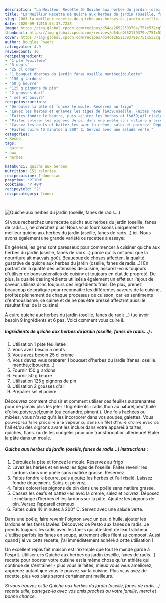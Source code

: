 ```yaml
---
description: "La Meilleur Recette De Quiche aux herbes du jardin (oseille, fanes de radis...)"
title: "La Meilleur Recette De Quiche aux herbes du jardin (oseille, fanes de radis...)"
slug: 2083-la-meilleur-recette-de-quiche-aux-herbes-du-jardin-oseille-fanes-de-radis
date: 2020-09-12T15:53:37.723Z
image: https://img-global.cpcdn.com/recipes/d54ce2652139379e/751x532cq70/quiche-aux-herbes-du-jardin-oseille-fanes-de-radis-photo-principale-de-la-recette.jpg
thumbnail: https://img-global.cpcdn.com/recipes/d54ce2652139379e/751x532cq70/quiche-aux-herbes-du-jardin-oseille-fanes-de-radis-photo-principale-de-la-recette.jpg
cover: https://img-global.cpcdn.com/recipes/d54ce2652139379e/751x532cq70/quiche-aux-herbes-du-jardin-oseille-fanes-de-radis-photo-principale-de-la-recette.jpg
author: Douglas Powers
ratingvalue: 4.9
reviewcount: 10
recipeingredient:
- "1 pte feuillete"
- "5 oeufs"
- "25 cl crme"
- "1 bouquet dherbes du jardin fanes oseille mentheciboulette"
- "150 g lardons"
- "50 g beurre"
- "125 g pignons de pin"
- "2 gousses dail"
- " sel et poivre"
recipeinstructions:
- "Déroulez la pâte et foncez le moule. Réservez au frigo"
- "Lavez les herbes et enlevez les tiges de l&#39;oseille. Faites revenir les lardons dans une poêle sans matière grasse. Réservez."
- "Faites fondre le beurre, puis ajoutez les herbes et l&#39;ail ciselé. Laissez fondre doucement. Salez et poivrez."
- "Faites colorer les pignons de pin dans une poêle sans matière grasse."
- "Cassez les oeufs et battez-les avec la crème, salez et poivrez. Déposez le mélange d&#39;herbes et les lardons sur la pâte. Ajoutez les pignons de pin. Versez l&#39;appareil crémeux."
- "Faites cuire 40 minutes à 200° C. Servez avec une salade verte."
categories:
- Resep
tags:
- quiche
- aux
- herbes

katakunci: quiche aux herbes 
nutrition: 152 calories
recipecuisine: Indonesian
preptime: "PT10M"
cooktime: "PT48M"
recipeyield: "2"
recipecategory: Dinner

---
```



![Quiche aux herbes du jardin (oseille, fanes de radis...)](https://img-global.cpcdn.com/recipes/d54ce2652139379e/751x532cq70/quiche-aux-herbes-du-jardin-oseille-fanes-de-radis-photo-principale-de-la-recette.jpg)

Si vous recherchez une recette quiche aux herbes du jardin (oseille, fanes de radis...), ne cherchez plus! Nous vous fournissons uniquement le meilleur quiche aux herbes du jardin (oseille, fanes de radis...) ici. Nous avons également une grande variété de recettes à essayer.

En général, les gens sont paresseux pour commencer à cuisiner quiche aux herbes du jardin (oseille, fanes de radis...) parce qu'ils ont peur que la nourriture ait mauvais goût. Beaucoup de choses affectent la qualité gustative de quiche aux herbes du jardin (oseille, fanes de radis...)! En partant de la qualité des ustensiles de cuisine, assurez-vous toujours d'utiliser de bons ustensiles de cuisine et toujours en état de propreté. De plus, la qualité des ingrédients utilisés a également un effet sur l'ajout de saveur, utilisez donc toujours des ingrédients frais. De plus, prenez beaucoup de pratique pour reconnaître les différentes saveurs de la cuisine, profitez pleinement de chaque processus de cuisson, car les sentiments d'enthousiasme, de calme et de ne pas être pressé affectent aussi le résultat final de la cuisine!

<!--inarticleads1-->

À cuire quiche aux herbes du jardin (oseille, fanes de radis...) tue avoir besoin 9 Ingrédients et 6 pas. Voici comment vous cuire il.

##### Ingrédients de quiche aux herbes du jardin (oseille, fanes de radis...) :

1. Utilisation 1 pâte feuilletée
1. Vous avez besoin 5 oeufs
1. Vous avez besoin 25 cl crème
1. Vous devez vous préparer 1 bouquet d&#39;herbes du jardin (fanes, oseille, menthe,ciboulette...)
1. Fournir 150 g lardons
1. Fournir 50 g beurre
1. Utilisation 125 g pignons de pin
1. Utilisation 2 gousses d&#39;ail
1. Préparer  sel et poivre


Découvrez comment choisir et comment utiliser ces feuilles surprenantes pour ne jamais plus les jeter ! Ingrédients : radis,thon au naturel,oeuf,huile d&#39;olive,poivre,sel,cumin (ou coriandre, piment.). Une fois hachées ou mixées, vous n&#39;avez qu&#39;à les incorporer dans vos soupes, galettes. Vous pouvez les faire précuire à la vapeur ou dans un filet d&#39;huile d&#39;olive avec de l&#39;ail et/ou des oignons avant les inclure dans votre appareil à tartes, quiches, flans. ou de les congeler pour une transformation ultérieure! Étaler la pâte dans un moule. 

<!--inarticleads2-->

##### Quiche aux herbes du jardin (oseille, fanes de radis...) instructions :

1. Déroulez la pâte et foncez le moule. Réservez au frigo
1. Lavez les herbes et enlevez les tiges de l&#39;oseille. Faites revenir les lardons dans une poêle sans matière grasse. Réservez.
1. Faites fondre le beurre, puis ajoutez les herbes et l&#39;ail ciselé. Laissez fondre doucement. Salez et poivrez.
1. Faites colorer les pignons de pin dans une poêle sans matière grasse.
1. Cassez les oeufs et battez-les avec la crème, salez et poivrez. Déposez le mélange d&#39;herbes et les lardons sur la pâte. Ajoutez les pignons de pin. Versez l&#39;appareil crémeux.
1. Faites cuire 40 minutes à 200° C. Servez avec une salade verte.


Dans une poêle, faire revenir l&#39;oignon avec un peu d&#39;huile, ajouter les lardons et les fanes lavées. Découvrez ce Pesto aux fanes de radis. Je prends toujours les radis avec les fanes qui attestent de leur fraîcheur. J&#39;utilise parfois les fanes en soupe, autrement elles filent au compost. Aussi quand j&#39;ai vu cette recette, j&#39;ai immédiatement adhéré à cette utilisation ! 

<!--inarticleads1-->

<p>
Un excellent repas fait maison est l'exemple que tout le monde garde à l'esprit. Utiliser ces Quiche aux herbes du jardin (oseille, fanes de radis...) recette pour booster votre cuisine est la même chose qu'un athlète qui continue de s'entraîner - plus vous le faites, mieux vous vous améliorez, apprenez autant que vous le pouvez sur la cuisine. Plus vous avez de recette, plus vos plats seront certainement meilleurs.
</p>

<p>
<i>Si vous trouvez cette Quiche aux herbes du jardin (oseille, fanes de radis...) recette utile, partagez-la avec vos amis proches ou votre famille, merci et bonne chance.</i>
</p>
